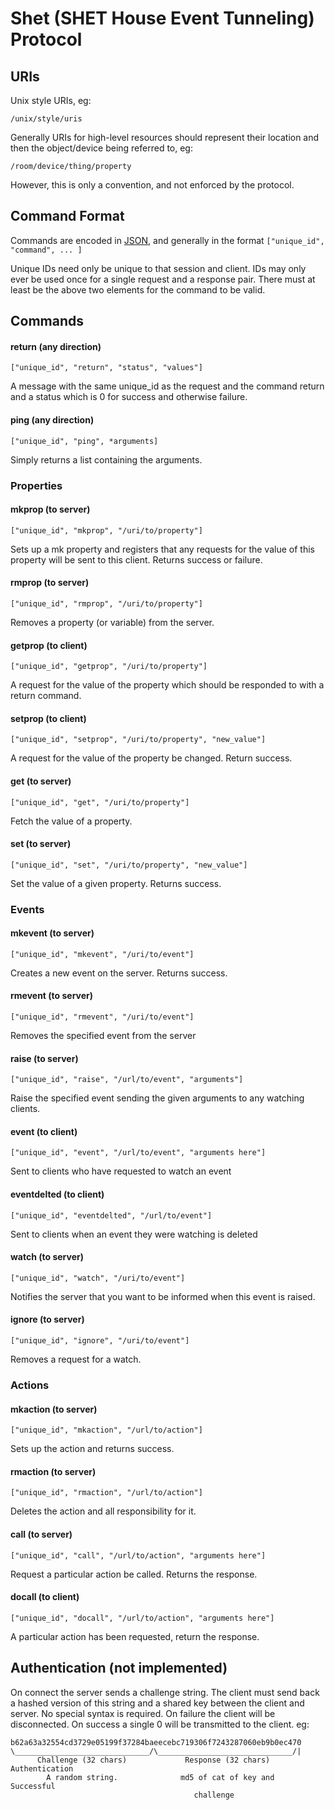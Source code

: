 Shet (SHET House Event Tunneling) Protocol
==========================================

URIs
----

Unix style URIs, eg:

	/unix/style/uris

Generally URIs for high-level resources should represent their location and then the object/device being referred to, eg:

	/room/device/thing/property

However, this is only a convention, and not enforced by the protocol.

Command Format
--------------

Commands are encoded in [JSON](http://json.org), and generally in the format `["unique_id", "command", ... ]`

Unique IDs need only be unique to that session and client. IDs may only ever be used once for a single request and a response pair. There must at least be the above two elements for the command to be valid.

Commands
--------

#### return (any direction)

	["unique_id", "return", "status", "values"]

A message with the same unique_id as the request and the command return and a status which is 0 for success and otherwise failure.

#### ping (any direction)

	["unique_id", "ping", *arguments]

Simply returns a list containing the arguments.

### Properties

#### mkprop (to server)

	["unique_id", "mkprop", "/uri/to/property"]

Sets up a mk property and registers that any requests for the value of this property will be sent to this client. Returns success or failure.

#### rmprop (to server)

	["unique_id", "rmprop", "/uri/to/property"]

  Removes a property (or variable) from the server.

#### getprop (to client)

	["unique_id", "getprop", "/uri/to/property"]

A request for the value of the property which should be responded to with a return command.

#### setprop (to client)

	["unique_id", "setprop", "/uri/to/property", "new_value"]

A request for the value of the property be changed. Return success.

#### get (to server)

	["unique_id", "get", "/uri/to/property"]

Fetch the value of a property.

#### set (to server)

	["unique_id", "set", "/uri/to/property", "new_value"]

Set the value of a given property. Returns success.

### Events

#### mkevent (to server)

	["unique_id", "mkevent", "/uri/to/event"]

Creates a new event on the server. Returns success.

#### rmevent (to server)

	["unique_id", "rmevent", "/uri/to/event"]

Removes the specified event from the server

#### raise (to server)

	["unique_id", "raise", "/url/to/event", "arguments"]

Raise the specified event sending the given arguments to any watching clients.

#### event (to client)

	["unique_id", "event", "/url/to/event", "arguments here"]

Sent to clients who have requested to watch an event

#### eventdelted (to client)

	["unique_id", "eventdelted", "/url/to/event"]

Sent to clients when an event they were watching is deleted

#### watch (to server)

	["unique_id", "watch", "/uri/to/event"]

Notifies the server that you want to be informed when this event is raised.

#### ignore (to server)

	["unique_id", "ignore", "/uri/to/event"]

Removes a request for a watch.

### Actions

#### mkaction (to server)

	["unique_id", "mkaction", "/url/to/action"]

Sets up the action and returns success.

#### rmaction (to server)

	["unique_id", "rmaction", "/url/to/action"]

Deletes the action and all responsibility for it.

#### call (to server)

	["unique_id", "call", "/url/to/action", "arguments here"]

Request a particular action be called. Returns the response.

#### docall (to client)

	["unique_id", "docall", "/url/to/action", "arguments here"]

A particular action has been requested, return the response.

Authentication (not implemented)
--------------------------------
On connect the server sends a challenge string. The client must send back a
hashed version of this string and a shared key between the client and server. No
special syntax is required. On failure the client will be disconnected. On
success a single 0 will be transmitted to the client. eg:

	b62a63a32554cd3729e05199f37284baeecebc719306f7243287060eb9b0ec470
	\______________________________/\______________________________/|
	      Challenge (32 chars)             Response (32 chars)      Authentication
	        A random string.              md5 of cat of key and     Successful
                                             challenge

